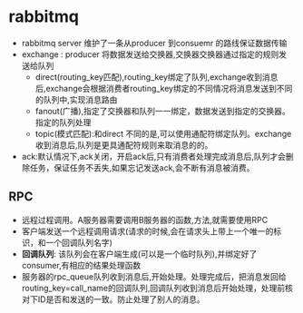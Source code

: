 # rabbitmq
* rabbitmq server 维护了一条从producer 到consuemr 的路线保证数据传输
* exchange : producer 将数据发送给交换器,交换器交换器通过指定的规则发送给队列
    * direct(routing_key匹配),routing_key绑定了队列,exchange收到消息后,exchange会根据消费者routing_key绑定的不同情况将消息发送到不同的队列中,实现消息路由
    * fanout(广播),指定了交换器和队列一一绑定，数据发送到指定的交换器。指定的队列处理
    * topic(模式匹配):和direct 不同的是,可以使用通配符绑定队列。exchange收到消息后,队列是更具通配符规则来取消息的的。
* ack:默认情况下,ack关闭，开启ack后,只有消费者处理完成消息后,队列才会删除任务，保证任务不丢失,如果忘记发送ack,会不断有消息被消费。

## RPC 
* 远程过程调用。A服务器需要调用B服务器的函数,方法,就需要使用RPC
* 客户端发送一个远程调用请求(请求的时候,会在请求头上带上一个唯一的标识，和一个回调队列名字)
* __回调队列__: 该队列会在客户端生成(可以是一个临时队列),并绑定好了consumer,有相应的结果处理函数
* 服务器的rpc_queue队列收到消息后,开始处理。处理完成后，把消息发回给routing_key=call_name的回调队列,回调队列收到消息后开始处理，处理前核对下ID是否和发送的一致。防止处理了别人的消息。


